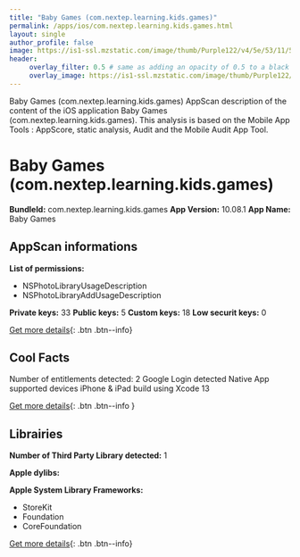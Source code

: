 ```yaml
---
title: "Baby Games (com.nextep.learning.kids.games)"
permalink: /apps/ios/com.nextep.learning.kids.games.html
layout: single
author_profile: false
image: https://is1-ssl.mzstatic.com/image/thumb/Purple122/v4/5e/53/11/5e5311d4-8d37-8a40-f761-d150e7780ffb/AppIcon-0-0-1x_U007emarketing-0-0-0-7-0-0-sRGB-0-0-0-GLES2_U002c0-512MB-85-220-0-0.png/512x512bb.jpg
header: 
     overlay_filter: 0.5 # same as adding an opacity of 0.5 to a black background
     overlay_image: https://is1-ssl.mzstatic.com/image/thumb/Purple122/v4/5e/53/11/5e5311d4-8d37-8a40-f761-d150e7780ffb/AppIcon-0-0-1x_U007emarketing-0-0-0-7-0-0-sRGB-0-0-0-GLES2_U002c0-512MB-85-220-0-0.png/512x512bb.jpg
---
```

Baby Games (com.nextep.learning.kids.games) AppScan description of the content of the iOS application Baby Games (com.nextep.learning.kids.games). This analysis is based on the Mobile App Tools : AppScore, static analysis, Audit and the Mobile Audit App Tool.

# Baby Games (com.nextep.learning.kids.games)

**BundleId:** com.nextep.learning.kids.games
**App Version:** 10.08.1
**App Name:** Baby Games


## AppScan informations 

**List of permissions:** 
- NSPhotoLibraryUsageDescription
- NSPhotoLibraryAddUsageDescription
  
  
**Private keys:** 33
**Public keys:** 5
**Custom keys:** 18
**Low securit keys:** 0
  
[Get more details](/pricing.html){: .btn .btn--info}

## Cool Facts

Number of entitlements detected: 2
Google Login detected
Native App
supported devices iPhone & iPad
build using Xcode 13
  
[Get more details](/pricing.html){: .btn .btn--info }

## Librairies 
**Number of Third Party Library detected:** 1


**Apple dylibs:**


**Apple System Library Frameworks:**
- StoreKit
- Foundation
- CoreFoundation


  
[Get more details](/pricing.html){: .btn .btn--info}

